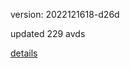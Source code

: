 version: 2022121618-d26d

updated 229 avds

[details](https://github.com/0x74f917491bfa7ebfa379/ali_avd_db/blob/master/change_log/2022/12/16/18/d26d.txt)